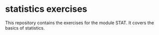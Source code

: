 # statistics exercises

This repository contains the exercises for the module
STAT. It covers the basics of statistics.
